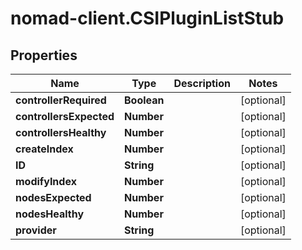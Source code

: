 # nomad-client.CSIPluginListStub

## Properties

Name | Type | Description | Notes
------------ | ------------- | ------------- | -------------
**controllerRequired** | **Boolean** |  | [optional] 
**controllersExpected** | **Number** |  | [optional] 
**controllersHealthy** | **Number** |  | [optional] 
**createIndex** | **Number** |  | [optional] 
**ID** | **String** |  | [optional] 
**modifyIndex** | **Number** |  | [optional] 
**nodesExpected** | **Number** |  | [optional] 
**nodesHealthy** | **Number** |  | [optional] 
**provider** | **String** |  | [optional] 


